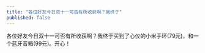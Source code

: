 ```yaml
---
title: "各位好友今日双十一可否有所收获啊？我终于"
published: false
---
```

各位好友今日双十一可否有所收获啊？我终于买到了心仪的小米手环(79元)，和一个蓝牙音箱(99元)。开心！